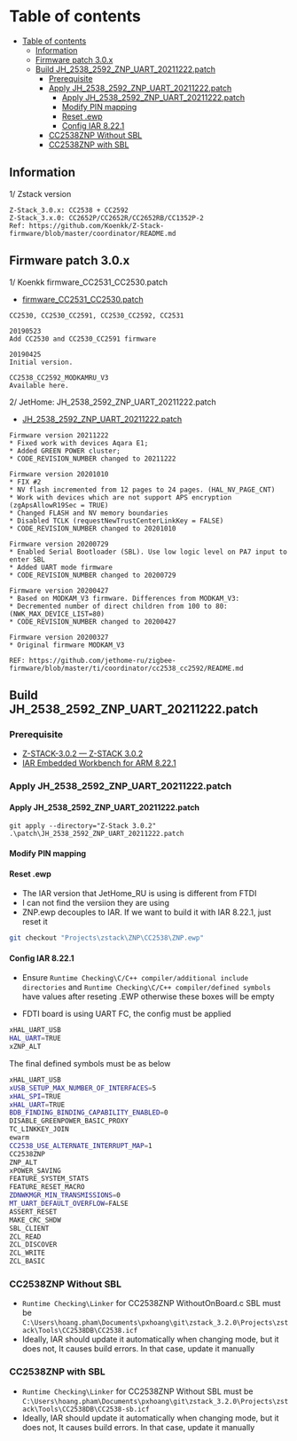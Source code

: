 # Table of contents

- [Table of contents](#table-of-contents)
  - [Information](#information)
  - [Firmware patch 3.0.x](#firmware-patch-30x)
  - [Build JH_2538_2592_ZNP_UART_20211222.patch](#build-jh_2538_2592_znp_uart_20211222patch)
    - [Prerequisite](#prerequisite)
    - [Apply JH_2538_2592_ZNP_UART_20211222.patch](#apply-jh_2538_2592_znp_uart_20211222patch)
      - [Apply JH_2538_2592_ZNP_UART_20211222.patch](#apply-jh_2538_2592_znp_uart_20211222patch-1)
      - [Modify PIN mapping](#modify-pin-mapping)
      - [Reset .ewp](#reset-ewp)
      - [Config IAR 8.22.1](#config-iar-8221)
    - [CC2538ZNP Without SBL](#cc2538znp-without-sbl)
    - [CC2538ZNP with SBL](#cc2538znp-with-sbl)

## Information

1/ Zstack version

```log
Z-Stack_3.0.x: CC2538 + CC2592
Z-Stack_3.x.0: CC2652P/CC2652R/CC2652RB/CC1352P-2
Ref: https://github.com/Koenkk/Z-Stack-firmware/blob/master/coordinator/README.md
```

## Firmware patch 3.0.x

1/ Koenkk firmware_CC2531_CC2530.patch

- [firmware_CC2531_CC2530.patch](https://github.com/Koenkk/Z-Stack-firmware/blob/master/coordinator/Z-Stack_3.0.x/firmware_CC2531_CC2530.patch)

```log
CC2530, CC2530_CC2591, CC2530_CC2592, CC2531

20190523
Add CC2530 and CC2530_CC2591 firmware

20190425
Initial version.

CC2538_CC2592_MODKAMRU_V3
Available here.
```

2/ JetHome: JH_2538_2592_ZNP_UART_20211222.patch

- [JH_2538_2592_ZNP_UART_20211222.patch](https://github.com/jethome-ru/zigbee-firmware/blob/master/ti/coordinator/cc2538_cc2592/README.md)

```log
Firmware version 20211222
* Fixed work with devices Aqara E1;
* Added GREEN POWER cluster;
* CODE_REVISION_NUMBER changed to 20211222

Firmware version 20201010
* FIX #2
* NV flash incremented from 12 pages to 24 pages. (HAL_NV_PAGE_CNT)
* Work with devices which are not support APS encryption (zgApsAllowR19Sec = TRUE)
* Changed FLASH and NV memory boundaries
* Disabled TCLK (requestNewTrustCenterLinkKey = FALSE)
* CODE_REVISION_NUMBER changed to 20201010

Firmware version 20200729
* Enabled Serial Bootloader (SBL). Use low logic level on PA7 input to enter SBL
* Added UART mode firmware
* CODE_REVISION_NUMBER changed to 20200729

Firmware version 20200427
* Based on MODKAM_V3 firmware. Differences from MODKAM_V3:
* Decremented number of direct children from 100 to 80: (NWK_MAX_DEVICE_LIST=80)
* CODE_REVISION_NUMBER changed to 20200427

Firmware version 20200327
* Original firmware MODKAM_V3

REF: https://github.com/jethome-ru/zigbee-firmware/blob/master/ti/coordinator/cc2538_cc2592/README.md
```

## Build JH_2538_2592_ZNP_UART_20211222.patch

### Prerequisite

- [Z-STACK-3.0.2 — Z-STACK 3.0.2](https://www.ti.com/tool/Z-STACK)
- [IAR Embedded Workbench for ARM 8.22.1](C:\Users\hoang.pham\Documents\pxhoang\work\ftdi\doc\zigbee\Legacy\transfer\software)

### Apply JH_2538_2592_ZNP_UART_20211222.patch

#### Apply JH_2538_2592_ZNP_UART_20211222.patch

```shell
git apply --directory="Z-Stack 3.0.2" .\patch\JH_2538_2592_ZNP_UART_20211222.patch
```

#### Modify PIN mapping

#### Reset .ewp

- The IAR version that JetHome_RU is using is different from FTDI
- I can not find the versiion they are using
- ZNP.ewp decouples to IAR. If we want to build it with IAR 8.22.1, just reset it

```BASH
git checkout "Projects\zstack\ZNP\CC2538\ZNP.ewp"
```

#### Config IAR 8.22.1

- Ensure `Runtime Checking\C/C++ compiler/additional include directories` and `Runtime Checking\C/C++ compiler/defined symbols` have values after reseting .EWP otherwise these boxes will be empty

- FDTI board is using UART FC, the config must be applied

```bash
xHAL_UART_USB
HAL_UART=TRUE
xZNP_ALT
```

The final defined symbols must be as below

```bash
xHAL_UART_USB
xUSB_SETUP_MAX_NUMBER_OF_INTERFACES=5
xHAL_SPI=TRUE
xHAL_UART=TRUE
BDB_FINDING_BINDING_CAPABILITY_ENABLED=0
DISABLE_GREENPOWER_BASIC_PROXY
TC_LINKKEY_JOIN
ewarm
CC2538_USE_ALTERNATE_INTERRUPT_MAP=1
CC2538ZNP
ZNP_ALT
xPOWER_SAVING
FEATURE_SYSTEM_STATS
FEATURE_RESET_MACRO
ZDNWKMGR_MIN_TRANSMISSIONS=0
MT_UART_DEFAULT_OVERFLOW=FALSE
ASSERT_RESET
MAKE_CRC_SHDW
SBL_CLIENT
ZCL_READ
ZCL_DISCOVER
ZCL_WRITE
ZCL_BASIC
```

### CC2538ZNP Without SBL

- `Runtime Checking\Linker` for CC2538ZNP WithoutOnBoard.c SBL must be `C:\Users\hoang.pham\Documents\pxhoang\git\zstack_3.2.0\Projects\zstack\Tools\CC2538DB\CC2538.icf`
- Ideally, IAR should update it automatically when changing mode, but it does not, It causes build errors. In that case, update it manually

### CC2538ZNP with SBL

- `Runtime Checking\Linker` for CC2538ZNP Without SBL must be `C:\Users\hoang.pham\Documents\pxhoang\git\zstack_3.2.0\Projects\zstack\Tools\CC2538DB\CC2538-sb.icf`
- Ideally, IAR should update it automatically when changing mode, but it does not, It causes build errors. In that case, update it manually

